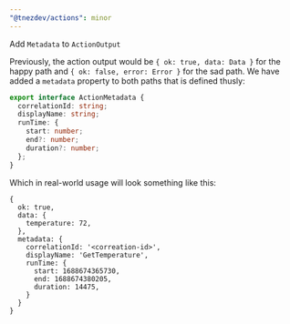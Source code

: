 ```yaml
---
"@tnezdev/actions": minor
---
```


Add `Metadata` to `ActionOutput`

Previously, the action output would be `{ ok: true, data: Data }` for the happy path and `{ ok: false, error: Error }` for the sad path. We have added a `metadata` property to both paths that is defined thusly:

```ts
export interface ActionMetadata {
  correlationId: string;
  displayName: string;
  runTime: {
    start: number;
    end?: number;
    duration?: number;
  };
}
```

Which in real-world usage will look something like this:

```
{
  ok: true,
  data: {
    temperature: 72,
  },
  metadata: {
    correlationId: '<correation-id>',
    displayName: 'GetTemperature',
    runTime: {
      start: 1688674365730,
      end: 1688674380205,
      duration: 14475,
    }
  }
}
```
